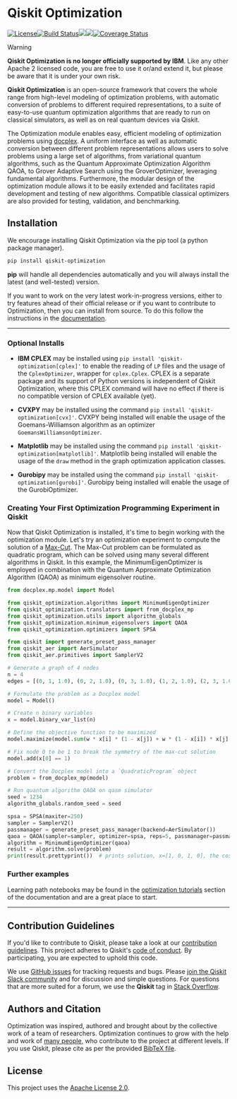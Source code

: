 # Qiskit Optimization

[![License](https://img.shields.io/github/license/Qiskit/qiskit-optimization.svg?style=popout-square)](https://opensource.org/licenses/Apache-2.0)<!--- long-description-skip-begin -->[![Build Status](https://github.com/qiskit-community/qiskit-optimization/workflows/Optimization%20Unit%20Tests/badge.svg?branch=main)](https://github.com/qiskit-community/qiskit-optimization/actions?query=workflow%3A"Optimization%20Unit%20Tests"+branch%3Amain+event%3Apush)[![](https://img.shields.io/github/release/Qiskit/qiskit-optimization.svg?style=popout-square)](https://github.com/qiskit-community/qiskit-optimization/releases)[![](https://img.shields.io/pypi/dm/qiskit-optimization.svg?style=popout-square)](https://pypi.org/project/qiskit-optimization/)[![Coverage Status](https://coveralls.io/repos/github/Qiskit/qiskit-optimization/badge.svg?branch=main)](https://coveralls.io/github/Qiskit/qiskit-optimization?branch=main)<!--- long-description-skip-end -->

> [!WARNING]
> **Qiskit Optimization is no longer officially supported by IBM**.
> Like any other Apache 2 licensed code, you are free to use it or/and extend it, but please be aware that it is under your own risk.

**Qiskit Optimization** is an open-source framework that covers the whole range from high-level modeling of optimization
problems, with automatic conversion of problems to different required representations, to a suite
of easy-to-use quantum optimization algorithms that are ready to run on classical simulators,
as well as on real quantum devices via Qiskit.

The Optimization module enables easy, efficient modeling of optimization problems using
[docplex](https://ibmdecisionoptimization.github.io/docplex-doc/).
A uniform interface as well as automatic conversion between different problem representations
allows users to solve problems using a large set of algorithms, from variational quantum algorithms,
such as the Quantum Approximate Optimization Algorithm QAOA, to Grover Adaptive Search using the
GroverOptimizer, leveraging fundamental algorithms. Furthermore, the modular design
of the optimization module allows it to be easily extended and facilitates rapid development and
testing of new algorithms. Compatible classical optimizers are also provided for testing,
validation, and benchmarking.

## Installation

We encourage installing Qiskit Optimization via the pip tool (a python package manager).

```bash
pip install qiskit-optimization
```

**pip** will handle all dependencies automatically and you will always install the latest
(and well-tested) version.

If you want to work on the very latest work-in-progress versions, either to try features ahead of
their official release or if you want to contribute to Optimization, then you can install from source.
To do this follow the instructions in the
 [documentation](https://qiskit-community.github.io/qiskit-optimization/getting_started.html#installation).


----------------------------------------------------------------------------------------------------

### Optional Installs

* **IBM CPLEX** may be installed using `pip install 'qiskit-optimization[cplex]'` to enable the reading of `LP` files and the usage of
  the `CplexOptimizer`, wrapper for ``cplex.Cplex``. CPLEX is a separate package and its support of Python versions is independent of Qiskit Optimization, where this CPLEX command will have no effect if there is no compatible version of CPLEX available (yet).

* **CVXPY** may be installed using the command `pip install 'qiskit-optimization[cvx]'`.
  CVXPY being installed will enable the usage of the Goemans-Williamson algorithm as an optimizer `GoemansWilliamsonOptimizer`.

* **Matplotlib** may be installed using the command `pip install 'qiskit-optimization[matplotlib]'`.
  Matplotlib being installed will enable the usage of the `draw` method in the graph optimization application classes.

* **Gurobipy** may be installed using the command `pip install 'qiskit-optimization[gurobi]'`.
  Gurobipy being installed will enable the usage of the GurobiOptimizer.

### Creating Your First Optimization Programming Experiment in Qiskit

Now that Qiskit Optimization is installed, it's time to begin working with the optimization module.
Let's try an optimization experiment to compute the solution of a
[Max-Cut](https://en.wikipedia.org/wiki/Maximum_cut). The Max-Cut problem can be formulated as
quadratic program, which can be solved using many several different algorithms in Qiskit.
In this example, the MinimumEigenOptimizer
is employed in combination with the Quantum Approximate Optimization Algorithm (QAOA) as minimum
eigensolver routine.

```python
from docplex.mp.model import Model

from qiskit_optimization.algorithms import MinimumEigenOptimizer
from qiskit_optimization.translators import from_docplex_mp
from qiskit_optimization.utils import algorithm_globals
from qiskit_optimization.minimum_eigensolvers import QAOA
from qiskit_optimization.optimizers import SPSA

from qiskit import generate_preset_pass_manager
from qiskit_aer import AerSimulator
from qiskit_aer.primitives import SamplerV2

# Generate a graph of 4 nodes
n = 4
edges = [(0, 1, 1.0), (0, 2, 1.0), (0, 3, 1.0), (1, 2, 1.0), (2, 3, 1.0)]  # (node_i, node_j, weight)

# Formulate the problem as a Docplex model
model = Model()

# Create n binary variables
x = model.binary_var_list(n)

# Define the objective function to be maximized
model.maximize(model.sum(w * x[i] * (1 - x[j]) + w * (1 - x[i]) * x[j] for i, j, w in edges))

# Fix node 0 to be 1 to break the symmetry of the max-cut solution
model.add(x[0] == 1)

# Convert the Docplex model into a `QuadraticProgram` object
problem = from_docplex_mp(model)

# Run quantum algorithm QAOA on qasm simulator
seed = 1234
algorithm_globals.random_seed = seed

spsa = SPSA(maxiter=250)
sampler = SamplerV2()
passmanager = generate_preset_pass_manager(backend=AerSimulator())
qaoa = QAOA(sampler=sampler, optimizer=spsa, reps=5, passmanager=passmanager)
algorithm = MinimumEigenOptimizer(qaoa)
result = algorithm.solve(problem)
print(result.prettyprint())  # prints solution, x=[1, 0, 1, 0], the cost, fval=4
```

### Further examples

Learning path notebooks may be found in the
[optimization tutorials](https://qiskit-community.github.io/qiskit-optimization/tutorials/index.html) section
of the documentation and are a great place to start.

----------------------------------------------------------------------------------------------------

## Contribution Guidelines

If you'd like to contribute to Qiskit, please take a look at our
[contribution guidelines](https://github.com/qiskit-community/qiskit-optimization/blob/main/CONTRIBUTING.md).
This project adheres to Qiskit's [code of conduct](https://github.com/qiskit-community/qiskit-optimization/blob/main/CODE_OF_CONDUCT.md).
By participating, you are expected to uphold this code.

We use [GitHub issues](https://github.com/qiskit-community/qiskit-optimization/issues) for tracking requests and bugs. Please
[join the Qiskit Slack community](https://qisk.it/join-slack)
and for discussion and simple questions.
For questions that are more suited for a forum, we use the **Qiskit** tag in [Stack Overflow](https://stackoverflow.com/questions/tagged/qiskit).

## Authors and Citation

Optimization was inspired, authored and brought about by the collective work of a team of researchers.
Optimization continues to grow with the help and work of
[many people](https://github.com/qiskit-community/qiskit-optimization/graphs/contributors), who contribute
to the project at different levels.
If you use Qiskit, please cite as per the provided
[BibTeX file](https://github.com/Qiskit/qiskit/blob/main/CITATION.bib).

## License

This project uses the [Apache License 2.0](https://github.com/qiskit-community/qiskit-optimization/blob/main/LICENSE.txt).
